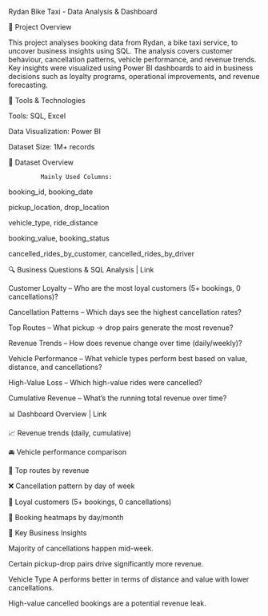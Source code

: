 Rydan Bike Taxi - Data Analysis & Dashboard 

📌 Project Overview 

This project analyses booking data from Rydan, a bike taxi service, to uncover business insights using SQL. The analysis covers customer behaviour, cancellation patterns, vehicle performance, and revenue trends. Key insights were visualized using Power BI dashboards to aid in business decisions such as loyalty programs, operational improvements, and revenue forecasting. 

 

🧰 Tools & Technologies 

Tools: SQL, Excel 

Data Visualization: Power BI 

Dataset Size: 1M+ records 

 

📁 Dataset Overview 

             Mainly Used Columns: 

booking_id, booking_date 

pickup_location, drop_location 

vehicle_type, ride_distance 

booking_value, booking_status 

cancelled_rides_by_customer, cancelled_rides_by_driver 

 

🔍 Business Questions & SQL Analysis | Link 

Customer Loyalty – Who are the most loyal customers (5+ bookings, 0 cancellations)? 

Cancellation Patterns – Which days see the highest cancellation rates? 

Top Routes – What pickup → drop pairs generate the most revenue? 

Revenue Trends – How does revenue change over time (daily/weekly)? 

Vehicle Performance – What vehicle types perform best based on value, distance, and cancellations? 

High-Value Loss – Which high-value rides were cancelled? 

Cumulative Revenue – What’s the running total revenue over time? 

 

📊 Dashboard Overview | Link 

📈 Revenue trends (daily, cumulative) 

🚘 Vehicle performance comparison 

📍 Top routes by revenue 

❌ Cancellation pattern by day of week 

👥 Loyal customers (5+ bookings, 0 cancellations) 

📅 Booking heatmaps by day/month 

 

📌 Key Business Insights 

Majority of cancellations happen mid-week. 

Certain pickup-drop pairs drive significantly more revenue. 

Vehicle Type A performs better in terms of distance and value with lower cancellations. 

High-value cancelled bookings are a potential revenue leak.
